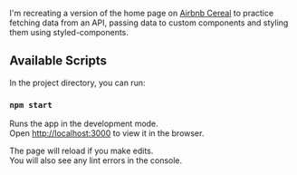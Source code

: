 I'm recreating a version of the home page on [Airbnb Cereal](https://airbnb.design/cereal/) to practice fetching data from an API, passing data to custom components and styling them using styled-components.

## Available Scripts

In the project directory, you can run:

### `npm start`

Runs the app in the development mode.<br />
Open [http://localhost:3000](http://localhost:3000) to view it in the browser.

The page will reload if you make edits.<br />
You will also see any lint errors in the console.

